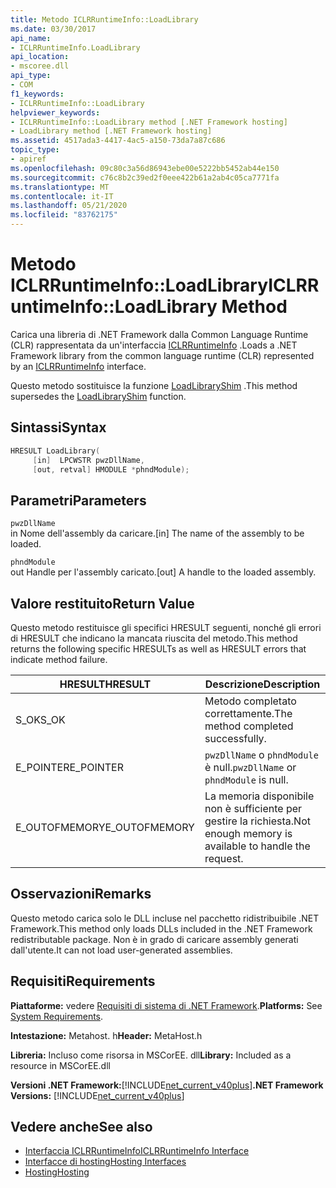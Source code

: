 ```yaml
---
title: Metodo ICLRRuntimeInfo::LoadLibrary
ms.date: 03/30/2017
api_name:
- ICLRRuntimeInfo.LoadLibrary
api_location:
- mscoree.dll
api_type:
- COM
f1_keywords:
- ICLRRuntimeInfo::LoadLibrary
helpviewer_keywords:
- ICLRRuntimeInfo::LoadLibrary method [.NET Framework hosting]
- LoadLibrary method [.NET Framework hosting]
ms.assetid: 4517ada3-4417-4ac5-a150-73da7a87c686
topic_type:
- apiref
ms.openlocfilehash: 09c80c3a56d86943ebe00e5222bb5452ab44e150
ms.sourcegitcommit: c76c8b2c39ed2f0eee422b61a2ab4c05ca7771fa
ms.translationtype: MT
ms.contentlocale: it-IT
ms.lasthandoff: 05/21/2020
ms.locfileid: "83762175"
---
```

# <a name="iclrruntimeinfoloadlibrary-method"></a><span data-ttu-id="febce-102">Metodo ICLRRuntimeInfo::LoadLibrary</span><span class="sxs-lookup"><span data-stu-id="febce-102">ICLRRuntimeInfo::LoadLibrary Method</span></span>
<span data-ttu-id="febce-103">Carica una libreria di .NET Framework dalla Common Language Runtime (CLR) rappresentata da un'interfaccia [ICLRRuntimeInfo](iclrruntimeinfo-interface.md) .</span><span class="sxs-lookup"><span data-stu-id="febce-103">Loads a .NET Framework library from the common language runtime (CLR) represented by an [ICLRRuntimeInfo](iclrruntimeinfo-interface.md) interface.</span></span>  
  
 <span data-ttu-id="febce-104">Questo metodo sostituisce la funzione [LoadLibraryShim](loadlibraryshim-function.md) .</span><span class="sxs-lookup"><span data-stu-id="febce-104">This method supersedes the [LoadLibraryShim](loadlibraryshim-function.md) function.</span></span>  
  
## <a name="syntax"></a><span data-ttu-id="febce-105">Sintassi</span><span class="sxs-lookup"><span data-stu-id="febce-105">Syntax</span></span>  
  
```cpp  
HRESULT LoadLibrary(  
     [in]  LPCWSTR pwzDllName,  
     [out, retval] HMODULE *phndModule);  
```  
  
## <a name="parameters"></a><span data-ttu-id="febce-106">Parametri</span><span class="sxs-lookup"><span data-stu-id="febce-106">Parameters</span></span>  
 `pwzDllName`  
 <span data-ttu-id="febce-107">in Nome dell'assembly da caricare.</span><span class="sxs-lookup"><span data-stu-id="febce-107">[in] The name of the assembly to be loaded.</span></span>  
  
 `phndModule`  
 <span data-ttu-id="febce-108">out Handle per l'assembly caricato.</span><span class="sxs-lookup"><span data-stu-id="febce-108">[out] A handle to the loaded assembly.</span></span>  
  
## <a name="return-value"></a><span data-ttu-id="febce-109">Valore restituito</span><span class="sxs-lookup"><span data-stu-id="febce-109">Return Value</span></span>  
 <span data-ttu-id="febce-110">Questo metodo restituisce gli specifici HRESULT seguenti, nonché gli errori di HRESULT che indicano la mancata riuscita del metodo.</span><span class="sxs-lookup"><span data-stu-id="febce-110">This method returns the following specific HRESULTs as well as HRESULT errors that indicate method failure.</span></span>  
  
|<span data-ttu-id="febce-111">HRESULT</span><span class="sxs-lookup"><span data-stu-id="febce-111">HRESULT</span></span>|<span data-ttu-id="febce-112">Descrizione</span><span class="sxs-lookup"><span data-stu-id="febce-112">Description</span></span>|  
|-------------|-----------------|  
|<span data-ttu-id="febce-113">S_OK</span><span class="sxs-lookup"><span data-stu-id="febce-113">S_OK</span></span>|<span data-ttu-id="febce-114">Metodo completato correttamente.</span><span class="sxs-lookup"><span data-stu-id="febce-114">The method completed successfully.</span></span>|  
|<span data-ttu-id="febce-115">E_POINTER</span><span class="sxs-lookup"><span data-stu-id="febce-115">E_POINTER</span></span>|<span data-ttu-id="febce-116">`pwzDllName` o `phndModule` è null.</span><span class="sxs-lookup"><span data-stu-id="febce-116">`pwzDllName` or `phndModule` is null.</span></span>|  
|<span data-ttu-id="febce-117">E_OUTOFMEMORY</span><span class="sxs-lookup"><span data-stu-id="febce-117">E_OUTOFMEMORY</span></span>|<span data-ttu-id="febce-118">La memoria disponibile non è sufficiente per gestire la richiesta.</span><span class="sxs-lookup"><span data-stu-id="febce-118">Not enough memory is available to handle the request.</span></span>|  
  
## <a name="remarks"></a><span data-ttu-id="febce-119">Osservazioni</span><span class="sxs-lookup"><span data-stu-id="febce-119">Remarks</span></span>  
 <span data-ttu-id="febce-120">Questo metodo carica solo le DLL incluse nel pacchetto ridistribuibile .NET Framework.</span><span class="sxs-lookup"><span data-stu-id="febce-120">This method only loads DLLs included in the .NET Framework redistributable package.</span></span> <span data-ttu-id="febce-121">Non è in grado di caricare assembly generati dall'utente.</span><span class="sxs-lookup"><span data-stu-id="febce-121">It can not load user-generated assemblies.</span></span>  
  
## <a name="requirements"></a><span data-ttu-id="febce-122">Requisiti</span><span class="sxs-lookup"><span data-stu-id="febce-122">Requirements</span></span>  
 <span data-ttu-id="febce-123">**Piattaforme:** vedere [Requisiti di sistema di .NET Framework](../../get-started/system-requirements.md).</span><span class="sxs-lookup"><span data-stu-id="febce-123">**Platforms:** See [System Requirements](../../get-started/system-requirements.md).</span></span>  
  
 <span data-ttu-id="febce-124">**Intestazione:** Metahost. h</span><span class="sxs-lookup"><span data-stu-id="febce-124">**Header:** MetaHost.h</span></span>  
  
 <span data-ttu-id="febce-125">**Libreria:** Incluso come risorsa in MSCorEE. dll</span><span class="sxs-lookup"><span data-stu-id="febce-125">**Library:** Included as a resource in MSCorEE.dll</span></span>  
  
 <span data-ttu-id="febce-126">**Versioni .NET Framework:**[!INCLUDE[net_current_v40plus](../../../../includes/net-current-v40plus-md.md)]</span><span class="sxs-lookup"><span data-stu-id="febce-126">**.NET Framework Versions:** [!INCLUDE[net_current_v40plus](../../../../includes/net-current-v40plus-md.md)]</span></span>  
  
## <a name="see-also"></a><span data-ttu-id="febce-127">Vedere anche</span><span class="sxs-lookup"><span data-stu-id="febce-127">See also</span></span>

- [<span data-ttu-id="febce-128">Interfaccia ICLRRuntimeInfo</span><span class="sxs-lookup"><span data-stu-id="febce-128">ICLRRuntimeInfo Interface</span></span>](iclrruntimeinfo-interface.md)
- [<span data-ttu-id="febce-129">Interfacce di hosting</span><span class="sxs-lookup"><span data-stu-id="febce-129">Hosting Interfaces</span></span>](hosting-interfaces.md)
- [<span data-ttu-id="febce-130">Hosting</span><span class="sxs-lookup"><span data-stu-id="febce-130">Hosting</span></span>](index.md)
